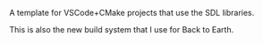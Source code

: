 A template for VSCode+CMake projects that use the SDL libraries.

This is also the new build system that I use for Back to Earth.

